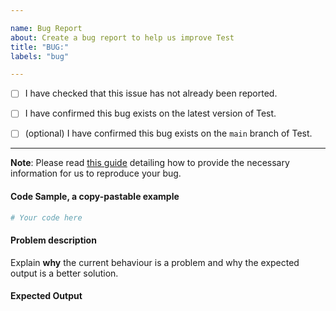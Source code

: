 ```yaml
---

name: Bug Report
about: Create a bug report to help us improve Test
title: "BUG:"
labels: "bug"

---
```


- [ ] I have checked that this issue has not already been reported.

- [ ] I have confirmed this bug exists on the latest version of Test.

- [ ] (optional) I have confirmed this bug exists on the `main` branch of Test.

---

**Note**: Please read [this
guide](https://matthewrocklin.com/blog/work/2018/02/28/minimal-bug-reports) detailing
how to provide the necessary information for us to reproduce your bug.

#### Code Sample, a copy-pastable example

```python
# Your code here
```

#### Problem description

Explain **why** the current behaviour is a problem and why the expected output is a
better solution.

#### Expected Output
